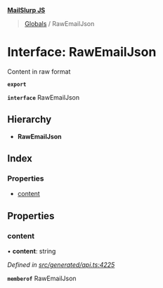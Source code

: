 **[MailSlurp JS](../README.md)**

> [Globals](../README.md) / RawEmailJson

# Interface: RawEmailJson

Content in raw format

**`export`** 

**`interface`** RawEmailJson

## Hierarchy

* **RawEmailJson**

## Index

### Properties

* [content](rawemailjson.md#content)

## Properties

### content

•  **content**: string

*Defined in [src/generated/api.ts:4225](https://github.com/mailslurp/mailslurp-client/blob/b27590b/src/generated/api.ts#L4225)*

**`memberof`** RawEmailJson
